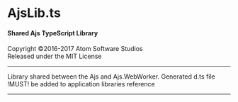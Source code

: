 # AjsLib.ts
#### Shared Ajs TypeScript Library

Copyright &copy;2016-2017 Atom Software Studios<br>
Released under the MIT License

---

Library shared between the Ajs and Ajs.WebWorker. Generated d.ts file !MUST! be added to application libraries reference

---
